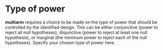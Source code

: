 Type of power
=============

**multiarm** requires a choice to be made on the type of power that
should be controlled by the identified design. This can be either
conjunctive (power to reject all null hypotheses), disjunctive (power to
reject at least one null hypothesis), or marginal (the minimum power to
reject each of the null hypotheses). Specify your chosen type of power
here.
